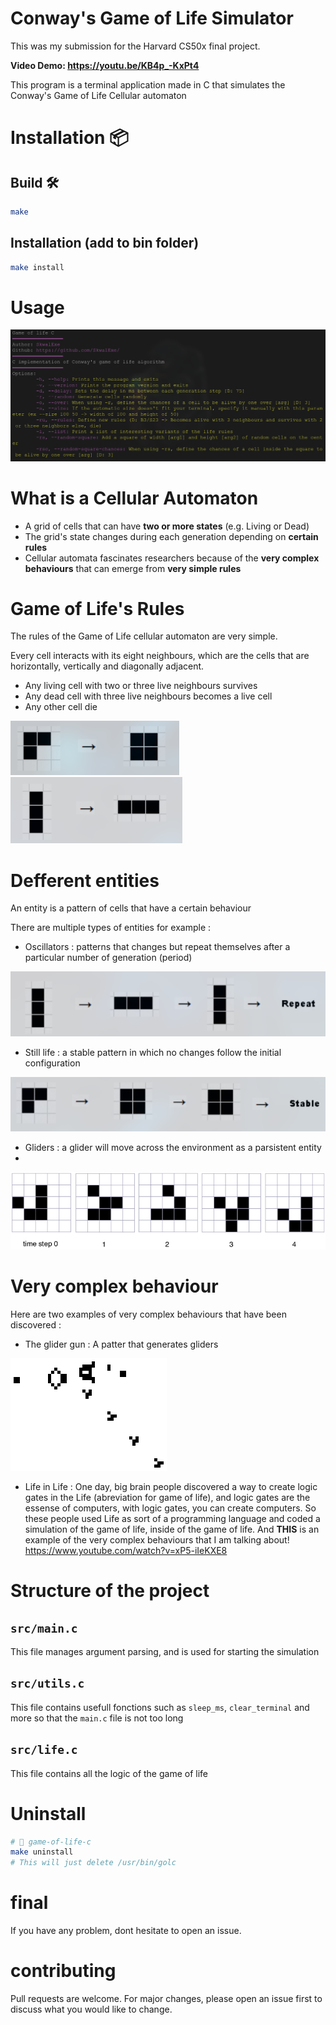 # Conway's Game of Life Simulator

This was my submission for the Harvard CS50x final project.

**Video Demo: https://youtu.be/KB4p_-KxPt4**

This program is a terminal application made in C that simulates the Conway's Game of Life Cellular automaton

# Installation 📦

## Build 🛠️

```bash
make
```

## Installation (add to bin folder)

```bash
make install
```

# Usage

![Usage](assets/usage.png)

# What is a Cellular Automaton
- A grid of cells that can have **two or more states** (e.g. Living or Dead)
- The grid's state changes during each generation depending on **certain rules**
- Cellular automata fascinates researchers because of the **very complex behaviours** that can emerge from **very simple rules**
  
# Game of Life's Rules
The rules of the Game of Life cellular automaton are very simple.

Every cell interacts with its eight neighbours, which are the cells that are horizontally, vertically and diagonally adjacent.

- Any living cell with two or three live neighbours survives
- Any dead cell with three live neighbours becomes a live cell
- Any other cell die

![example1](assets/1.png) ![example2](assets/2.png)

# Defferent entities
An entity is a pattern of cells that have a certain behaviour

There are multiple types of entities for example : 

- Oscillators : patterns that changes but repeat themselves after a particular number of generation (period)

![oscillator example](assets/3.png)

- Still life : a stable pattern in which no changes follow the initial configuration

![still life example](assets/4.png)

- Gliders : a glider will move across the environment as a parsistent entity
- 
![glider example](assets/5.png)

# Very complex behaviour

Here are two examples of very complex behaviours that have been discovered : 

- The glider gun : A patter that generates gliders 

![glider gun](assets/6.gif)

- Life in Life : One day, big brain people discovered a way to create logic gates in the Life (abreviation for game of life), and logic gates are the essense of computers, with logic gates, you can create computers. So these people used Life as sort of a programming language and coded a simulation of the game of life, inside of the game of life. And **THIS** is an example of the very complex behaviours that I am talking about!
https://www.youtube.com/watch?v=xP5-iIeKXE8

# Structure of the project

## `src/main.c`

This file manages argument parsing, and is used for starting the simulation

## `src/utils.c`

This file contains usefull fonctions such as `sleep_ms`, `clear_terminal` and more so that the `main.c` file is not too long

## `src/life.c`

This file contains all the logic of the game of life

# Uninstall

```bash
# 📂 game-of-life-c
make uninstall
# This will just delete /usr/bin/golc
```

# final

If you have any problem, dont hesitate to open an issue.

# contributing

Pull requests are welcome. For major changes, please open an issue first to discuss what you would like to change.